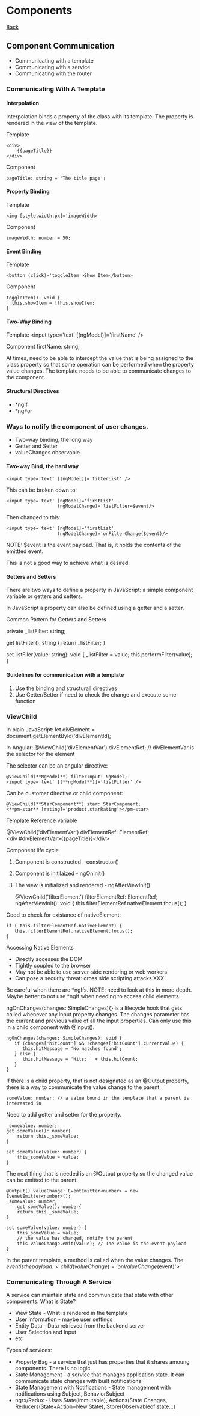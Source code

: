 # Components
[Back](./angular.md)

## Component Communication
* Communicating with a template  
* Communicating with a service  
* Communicating with the router  

### Communicating With A Template
#### Interpolation

Interpolation binds a property of the class with its template. The property is rendered in the view of the template.

Template

    <div>
        {{pageTitle}}
    </div>
    
Component

    pageTitle: string = 'The title page';
    
#### Property Binding

Template

    <img [style.width.px]='imageWidth>
    
Component

    imageWidth: number = 50;
    
#### Event Binding

Template
    
    <button (click)='toggleItem'>Show Item</button>
    
Component

    toggleItem(): void {
      this.showItem = !this.showItem;
    }
    
#### Two-Way Binding

Template
    <input type='text' [(ngModel)]='firstName' />
    
Component
    firstName: string;
    
At times, need to be able to intercept the value that is being assigned to the class property so that some operation can be performed when the property value changes. The template needs to be able to communicate changes to the component.

#### Structural Directives

* \*ngIf
* \*ngFor

### Ways to notify the component of user changes.
* Two-way binding, the long way
* Getter and Setter
* valueChanges observable



#### Two-way Bind, the hard way

    <input type='text' [(ngModel)]='filterList' />
    
This can be broken down to:

    <input type='text' [ngModel]='firstList'
                       (ngModelChange)='listFilter=$event/>

Then changed to this:

    <input type='text' [ngModel]='firstList'
                       (ngModelChange)='onFilterChange($event)/>

NOTE: $event is the event payload. That is, it holds the contents of the emittted event.

This is not a good way to achieve what is desired.

#### Getters and Setters

There are two ways to define a property in JavaScript: a simple component variable or getters and setters.

In JavaScript a property can also be defined using a getter and a setter.

Common Pattern for Getters and Setters

   private \_listFilter: string;
   
   get listFilter(): string {
      return \_listFilter;
   }
   
   set listFiler(value: string): void {
      \_listFilter = value;
      this.performFilter(value);
   }

#### Guidelines for communication with a template
1. Use the binding and structurall directives
2. Use Getter/Setter if need to check the change and execute some function


### ViewChild

In plain JavaScript:
    let divElement = document.getElementById('divElementId);

In Angular:
    @ViewChild('divElementVar') divElementRef; // divElementVar is the selector for the element

The selector can be an angular directive:

    @ViewChild(**NgModel**) filterInput: NgModel;
    <input type='text' [(**ngModel**)]='listFilter' />

Can be customer directive or child component:

    @ViewChild(**StarComponent**) star: StarComponent;
    <**pm-star** [rating]='product.starRating'></pm-star>
    
Template Reference variable

   @ViewChild('divElementVar') divElementRef: ElementRef;  
   \<div #divElementVar>{{pageTitle}}\</div>

Component life cycle
1. Component is constructed - constructor()
2. Component is initilaized - ngOnInit()
3. The view is initialized and rendered - ngAfterViewInit()

     @ViewChild('filterElement') filterElementRef: ElementRef;  
    ngAfterViewInit(): void {
       this.filterElementRef.nativeElement.focus();
    }

Good to check for existance of nativeElement:

    if ( this.filterElementRef.nativeElement) {
       this.filterElementRef.nativeElement.focus();
    }

Accessing Native Elements
* Directly accesses the DOM
* Tightly coupled to the browser
* May not be able to use server-side rendering or web workers
* Can pose a security threat: cross side scripting attacks XXX

Be careful when there are \*ngIfs. NOTE: need to look at this in more depth. Maybe better to not use \*ngIf when needing to access child elements.

ngOnChanges(changes: SimpleChanges){} is a lifecycle hook that gets called whenever any input property changes. The changes parameter has the current and previous value of all the input properties. Can only use this in a child component with @Input().

    ngOnChanges(changes; SimpleChanges): void {
       if (changes['hitCount'] && !changes['hitCount'].currentValue) {
          this.hitMessage = 'No matches found';
       } else {
          this.hitMessage = 'Hits: ' + this.hitCount;
       }
    }

If there is a child property, that is not designated as an @Output property, there is a way to communicate the value change to the parent.

    someValue: number: // a value bound in the template that a parent is interested in
    
Need to add getter and setter for the property.

    _someValue: number;
    get someValue(): number{
        return this._someValue;
    }
    
    set someValue(value: number) {
        this_someValue = value;
    }
    
The next thing that is needed is an @Output property so the changed value can be emitted to the parent.

    @Output() valueChange: EventEmitter<number> = new EvenetEmitter<number>();
    _someValue: number;
        get someValue(): number{
        return this._someValue;
    }
    
    set someValue(value: number) {
        this_someValue = value;
        // the value has changed, notify the parent
        this.valueChange.emit(value); // The value is the event payload
    }

In the parent template, a method is called when the value changes. The $event is the payload.
    <child (valueChange)='onValueChange($event)'><child>
    
### Communicating Through A Service

A service can maintain state and communicate that state with other components.
What is State?

* View State - What is rendered in the template
* User Information - maybe user settings
* Entity Data - Data retrieved from the backend server
* User Selection and Input
* etc

Types of services:

* Property Bag - a service that just has properties that it shares amoung components. There is no logic.
* State Management - a service that manages application state. It can communicate state changes with built notifications
* State Management with Notifications - State management with notifications using Subject, BehaviorSubject
* ngrx/Redux - Uses State(immutable), Actions(State Changes, Reducers(State+Action=New State), Store(Observableof state...)








